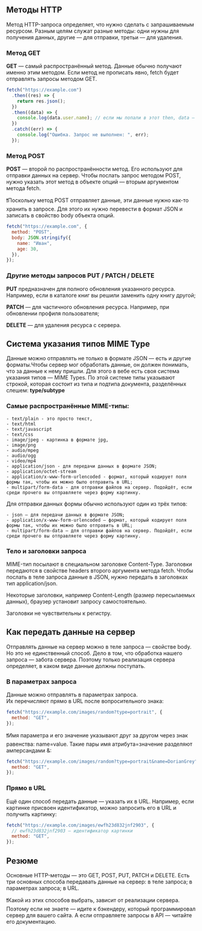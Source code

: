 ## Методы HTTP

Метод HTTP-запроса определяет, что нужно сделать с запрашиваемым ресурсом. Разным целям служат разные методы: одни нужны для получения данных, другие — для отправки, третьи — для удаления.

### Метод GET

**GET** — самый распространённый метод. Данные обычно получают именно этим методом. Если метод не прописать явно, fetch будет отправлять запросы методом GET.

```javascript
fetch("https://example.com")
  .then((res) => {
    return res.json();
  })
  .then((data) => {
    console.log(data.user.name); // если мы попали в этот then, data — это объект
  })
  .catch((err) => {
    console.log("Ошибка. Запрос не выполнен: ", err);
  });
```

### Метод POST

**POST** — второй по распространённости метод. Его используют для отправки данных на сервер. Чтобы послать запрос методом POST, нужно указать этот метод в объекте опций — вторым аргументом метода fetch.

❗Поскольку метод POST отправляет данные, эти данные нужно как-то хранить в запросе. Для этого их нужно перевести в формат JSON и записать в свойство body объекта опций.

```javascript
fetch("https://example.com", {
  method: "POST",
  body: JSON.stringify({
    name: "Иван",
    age: 30,
  }),
});
```

### Другие методы запросов PUT / PATCH / DELETE

**PUT** предназначен для полного обновления указанного ресурса. Например, если в каталоге книг вы решили заменить одну книгу другой;

**PATCH** — для частичного обновления ресурса. Например, при обновлении профиля пользователя;

**DELETE** — для удаления ресурса с сервера.

## Cистема указания типов MIME Type

Данные можно отправлять не только в формате JSON — есть и другие форматы.Чтобы сервер мог обработать данные, он должен понимать, что за данные к нему пришли. Для этого в вебе есть своя система указания типов — MIME Types. По этой системе типы указывают строкой, которая состоит из типа и подтипа документа, разделённых слешем: **type/subtype**

### Самые распространённые MIME-типы:

```
- text/plain - это просто текст,
- text/html
- text/javascript
- text/css
- image/jpeg - картинка в формате jpg,
- image/png
- audio/mpeg
- audio/ogg
- video/mp4
- application/json - для передачи данных в формате JSON;
- application/octet-stream
- application/x-www-form-urlencoded - формат, который кодирует поля формы так, чтобы их можно было отправить в URL;
- multipart/form-data - для отправки файлов на сервер. Подойдёт, если среди прочего вы отправляете через форму картинку.
```

Для отправки данных формы обычно используют один из трёх типов:

```
- json — для передачи данных в формате JSON;
- application/x-www-form-urlencoded — формат, который кодирует поля формы так, чтобы их можно было отправить в URL;
- multipart/form-data — для отправки файлов на сервер. Подойдёт, если среди прочего вы отправляете через форму картинку.
```

### Тело и заголовки запроса

MIME-тип посылают в специальном заголовке Content-Type. Заголовки передаются в свойстве headers второго аргумента метода fetch. Чтобы послать в теле запроса данные в JSON, нужно передать в заголовках тип application/json.

Некоторые заголовки, например Content-Length (размер пересылаемых данных), браузер установит запросу самостоятельно.

Заголовки не чувствительны к регистру.

## Как передать данные на сервер

Отправлять данные на сервер можно в теле запроса — свойстве body. Но это не единственный способ. Дело в том, что обработка нашего запроса — забота сервера. Поэтому только реализация сервера определяет, в каком виде данные должны поступать.

### В параметрах запроса

Данные можно отправлять в параметрах запроса. \
Их перечисляют прямо в URL после вопросительного знака:

```javascript
fetch("https://example.com/images/random?type=portrait", {
  method: "GET",
});
```

❗Имя параметра и его значение указывают друг за другом через знак равенства: name=value. Такие пары имя атрибута=значение разделяют амперсандами &:

```javascript
fetch("https://example.com/images/random?type=portrait&name=DorianGrey", {
  method: "GET",
});
```

### Прямо в URL

Ещё один способ передать данные — указать их в URL. Например, если картинке присвоен идентификатор, можно запросить его в URL и получить картинку:

```javascript
fetch("https://example.com/images/ewfh23d832jnf2903", {
  // ewfh23d832jnf2903 — идентификатор картинки
  method: "GET",
});
```

## Резюме

Основные HTTP-методы — это GET, POST, PUT, PATCH и DELETE.
Есть три основных способа передавать данные на сервер:
в теле запроса;
в параметрах запроса;
в URL.

❗Какой из этих способов выбрать, зависит от реализации сервера. Поэтому если не знаете — идите к бэкендеру, который программировал сервер для вашего сайта. А если отправляете запросы в API — читайте его документацию.
